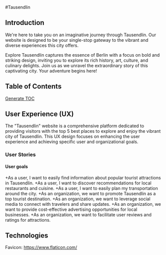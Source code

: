 #Tausendlin 


## Introduction

We're here to take you on an imaginative journey through Tausendlin. Our website is designed to be your single-stop gateway to the vibrant and diverse experiences this city offers.

Explore Tausendlin captures the essence of Berlin with a focus on bold and striking design, inviting you to explore its rich history, art, culture, and culinary delights. Join us as we unravel the extraordinary story of this captivating city. Your adventure begins here!

## Table of Contents

[Generate TOC](https://ecotrust-canada.github.io/markdown-toc/)

## User Experience (UX)

The "Tausendlin" website is a comprehensive platform dedicated to providing visitors with the top 5 best places to explore and enjoy the vibrant city of Tausendlin. This UX design focuses on enhancing the user experience and achieving specific user and organizational goals.

### User Stories

#### User goals

+As a user, I want to easily find information about popular tourist attractions in Tausendlin.
+As a user, I want to discover recommendations for local restaurants and cuisine.
+As a user, I want to easily plan my transportation around the city.
+As an organization, we want to promote Tausendlin as a top tourist destination.
+As an organization, we want to leverage social media to connect with travelers and share updates.
+As an organization, we want to provide cost-effective advertising opportunities for local businesses.
+As an organization, we want to facilitate user reviews and ratings for attractions.

## Technologies

Favicon:
https://www.flaticon.com/
